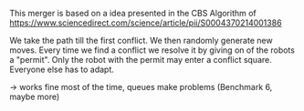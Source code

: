 This merger is based on a idea presented in the CBS Algorithm of https://www.sciencedirect.com/science/article/pii/S0004370214001386

We take the path till the first conflict. 
We then randomly generate new moves.
Every time we find a conflict we resolve it by giving on of the robots a "permit".
Only the robot with the permit may enter a conflict square. Everyone else has to adapt.

-> works fine most of the time, queues make problems (Benchmark 6, maybe more)